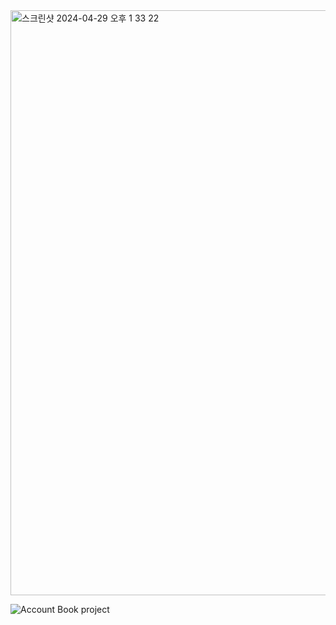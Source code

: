 <img width="936" alt="스크린샷 2024-04-29 오후 1 33 22" src="https://github.com/SMWU-NaesoneulJAVA/Backend/assets/89966409/131d326b-28cf-4c4d-b782-34ae9ec62984">

![Account Book project](https://github.com/SMWU-NaesoneulJAVA/Backend/assets/89966409/ac157a64-8b3e-4a19-bbd7-6a3c593eb0bd)
